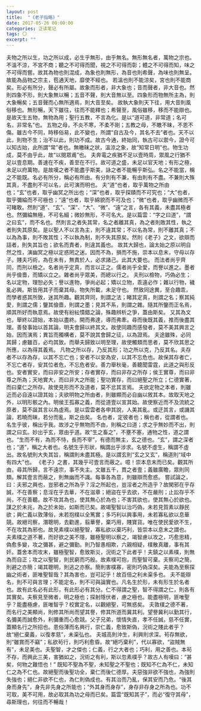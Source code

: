 ```yaml
---
layout: post
title:  "《老子指略》"
date: 2017-05-26 00:00:00
categories: 泛读笔记
tags: 〇
excerpt: ""
---
```


夫物之所以生，功之所以成，必生乎無形，由乎無名。無形無名者，萬物之宗也。不溫不涼，不宮不商；聽之不可得而聞，視之不可得而彰；體之不可得而知，味之不可得而嘗。故其為物也則混成，為象也則無形，為音也則希聲，為味也則無呈。故能為品物之宗主，苞通天地，靡使不經也。
若溫也則不能涼矣，宮也則不能商矣。形必有所分，聲必有所屬。故象而形者，非大象也；音而聲者，非大音也。然則四象不形，則大象無以暢；五音不聲，則大音無以至。四象形而物無所主為，則大象暢矣；五音聲而心無所適焉，則大音至矣。
故執大象則天下往，用大音則風俗移也。無形暢，天下雖往，往而不能釋也；希聲至，風俗雖移，移而不能辯也。是故天生五物，無物為用；聖行五教，不言為化。是以“道可道，非常道；名可名，非常名”也。
五物之母，不炎不寒，不柔不剛；五教之母，不皦不昧，不恩不傷。雖古今不同，時移俗易，此不變也，所謂“自古及今，其名不去”者也。天不以此，則物不生；治不以此，則功不成。故古今通，終始同，執古可以禦今，證今可以知古始，此所謂“常”者也。無皦昧之狀，溫涼之象，故“知常日明”也。物生功成，莫不由乎此，故“以閱眾甫”也。
夫奔電之疾猶不足以壹時周，禦風之行猶不足以壹息期。善速在不疾，善至在不行。故可道之盛，未足以官天地；有形之極，未足以府萬物。是故嘆之者不能盡乎斯美，詠之者不能暢乎斯弘。名之不能當，稱之不能既。名必有所分，稱必有所由。有分則有不兼，有由則有不盡。不兼則大殊其真，不盡則不可以名，此可演而明也。
夫“道”也者，取乎萬物之所由也；“玄”也者，取乎幽冥之所出也；“深”也者，取乎探賾而不可究也；“大”也者，取乎彌綸而不可極也；“遠”也者，取乎綿貌而不可及也；“微”也者，取乎幽微而不可睹敢。然則“道”、“玄”、“深”、“大”、“微”、“遠”之言，各有其義，未盡其極者也。然彌綸無極，不可名細；微妙無形，不可名大。是以篇雲：“字之曰道”，“謂之曰玄”，而不名也。然則言之者失其常，名之者離其真，為之者則敗其性，執之者則失其原矣。是以聖人不以言為主，則不違其常；不以名為常，則不離其真；不以為為事，則不敗其性；不以執為制，則不失其原矣。然則《老子》之文，欲辯而詰者，則失其旨也；欲名而責者，則違其義也。
故其大歸也，論太始之原以明自然之性，演幽冥之極以定惑罔之迷。因而不為，損而不施，崇本以息末，守母以存子。賤夫巧術，為在未有，無責於人，必求諸己。此其大要也。
而法者尚乎齊同，而刑以檢之。名者尚乎定真，而言以正之。儒者尚乎全愛，而譽以進之。墨者尚乎儉嗇，而矯以立之。雜者尚乎眾美，而總以行之。
夫刑以檢物，巧偽必生；名以定物，理恕必失；譽以進物，爭尚必起；矯以立物，乖違必作；雜以行物，穢亂必興。斯皆用其子而棄其母。物失所載，未足守也。
然致同途異，至合趣乖，而學者惑其所致，迷其所趣。觀其齊同，則謂之法；睹其定真，則謂之名；察其純愛，則謂之儒；鑒其儉嗇，則謂之墨；見其不系，則謂之雜。隨其所鑒而正名焉，順其所好而執意焉。故使有紛紜憒錯之論，殊趣辨析之爭，蓋由斯矣。
又其為文也，舉終以證始，本始以盡終。開而弗達，導而弗牽。尋而後既其義，推而後盡其理。善發事始以首其論，明夫會歸以終其文。故使同趣而感發者，莫不美其興言之始，因而演焉；異旨而獨構者，莫不說其會歸之征，以為證焉。
夫途雖殊，必同其歸；慮雖百，必均其致。而舉夫歸致以明至理，故使觸類而思者，莫不欣其思之所應，以為得其義焉。
凡物之所以存，乃反其形；功之所以克，乃反其名。夫存者不以存為存，以其不忘亡也；安者不以安為安，以其不忘危也。故保其存者亡，不忘亡者存，安其位者危，不忘危者安。善力舉秋毫，善聽聞雷霆，此道之與形反也。安者實安，而曰非安之所安；存者實存，而曰非存之所存；侯王實尊，而曰非尊之所為；天地實大，而曰非大之所能；聖功實存，而曰絕聖之所立；仁德實著，而曰棄仁之所存。故使見形而不及道者，莫不忿其言焉。
夫欲定物之本者，則雖近而必自遠以證其始；夫欲明物之所由者，則雖顯而必自幽以敘其本。故取天地之外，以明形骸之內。明侯王孤寡之義，而從道壹以宣其始。故使察近而不及流統之原者，莫不誕其言以為虛焉。是以雲雲者各申其說，人美其亂。或迂其言，或譏其論，若曉而昧，若分而亂，斯之由矣。
名也者，定彼者也；稱也者，從謂者也。名生乎彼，稱出乎我。故涉之乎無物而不由，則稱之曰道；求之乎無妙而不出，則謂之曰玄。妙出乎玄，眾由乎道。故“生之畜之”，不壅不塞，通物之性，道之謂也。“生而不有，為而不恃，長而不宰”，有德而無主，玄之德也。“玄”，謂之深者也；“道”，稱之大者也。名號生乎形狀，稱謂出乎涉求。名號不虛生，稱謂不虛出。故名號則大失其旨，稱謂則未盡其極。是以謂玄則“玄之又玄”，稱道則“域中有四大”也。
《老子》之書，其幾乎可壹言而蔽之。噫！崇本息末而已矣。觀其所由，尋其所歸，言不遠宗，事不失主。文雖五千，貫之者壹；義雖廣瞻，眾則同類。解其壹言而蔽之，則無幽而不識。每事各為意，則雖辯而愈惑。
嘗試論之，曰：夫邪之興也，豈邪者之所為乎？淫之所起也，豈淫者之所造乎？故閑邪在乎存誠，不在善察；息淫在乎去華，不在滋章；絕盜在乎去欲，不在嚴刑；止訟存乎不尚，不在善聽。故不攻其為也，使其無心於為也；不害其欲也，使其無心於欲也。謀之於未兆，為之於未始，如斯而已矣。故竭聖智以治巧偽，未若見質素以靜民欲；興仁義以敦薄俗，未若抱樸以全篤實；多巧利以興事用，未若寡私欲以息華競。故絕司察，潛聰明，去勸進，翦華譽，棄巧用，賤寶貨。唯在使民愛欲不生，不在攻其為邪也。故見素樸以絕聖智，寡私欲以棄巧利，皆崇本以息末之謂也。
夫素樸之道不著，而好欲之美不隱，雖極聖明以察之，竭智慮以攻之，巧愈思精，偽愈多變，攻之彌甚，避之彌勤。則乃智愚相欺，六親相疑，樸散真離，事有其奸。蓋舍本而攻末，雖極聖智，愈致斯災，況術之下此者乎！夫鎮之以素樸，則無為而自正；攻之以聖智，則民窮而巧殷。故素樸可抱，而聖智可棄。夫察司之簡，則避之亦簡；竭其聰明，則逃之亦察。簡則害樸寡，密則巧偽深矣。夫能為至察探幽之術者，匪唯聖智哉？其為害也，豈可記乎！故百倍之利未渠多也。
夫不能辯名，則不可與言理；不能定名，則不可與論實也。凡名生於形，未有形生於名者也。故有此名必有此形，有此形必有其分。仁不得謂之聖，智不得謂之仁，則各有其實矣。夫察見至微者，明之極也；探射隱伏者，慮之極也。能盡極明，匪唯聖乎？能盡極慮，匪唯智乎？校實定名，以觀絕聖，可無惑矣。
夫敦樸之德不著，而名行之美顯尚，則修其所尚而望其譽，修其所道而冀其利。望譽冀利以勤其行，名彌美而誠愈外，利彌重而心愈競。父子兄弟，懷情失直，孝不任誠，慈不任實，蓋顯名行之所招也。患俗薄而名興行，崇仁義，愈致斯偽，況術之賤此者乎？故“絕仁棄義，以復孝慈”，未渠弘也。
夫城高則沖生，利興則求深。茍存無欲，則“雖賞而不竊”；私欲茍行，則巧利愈昏。故“絕巧棄利”，代以寡欲，“盜賊無有”，未足美也。夫聖智，才之傑也；仁義，行之大者也；巧利，用之善也。本茍不存，而興此三美，害猶如之，況術之有利，斯以忽素樸乎？故古人有嘆曰：“甚矣，何物之難悟也！”
既知不聖為不聖，未知聖之不聖也；既知不仁為不仁，未知仁之為不仁也。故絕聖而後聖功全，棄仁而後仁德厚。夫惡強非欲不強也，為強則失強也；絕仁非欲不仁也，為仁則偽成也。有其治而乃亂，保其安而乃危。“後其身而身先”，身先非先身之所能也；“外其身而身存”，身存非存身之所為也。功不可取，美不可用，故必取其為功之母而已矣。篇雲“既知其子”，而必“復守其母”，尋斯理也，何往而不暢哉！




